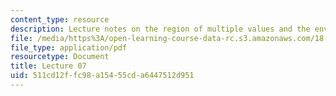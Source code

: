 ```yaml
---
content_type: resource
description: Lecture notes on the region of multiple values and the envelope of characteristics.
file: /media/https%3A/open-learning-course-data-rc.s3.amazonaws.com/18-306-advanced-partial-differential-equations-with-applications-fall-2009/511cd12ffc98a15455cda6447512d951_MIT18_306f09_lec07.pdf
file_type: application/pdf
resourcetype: Document
title: Lecture 07
uid: 511cd12f-fc98-a154-55cd-a6447512d951
---
```

